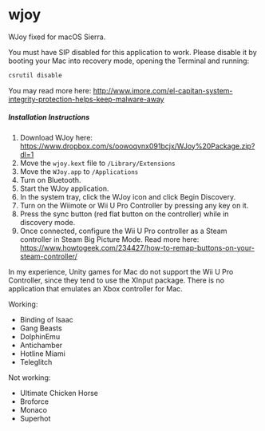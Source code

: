 # wjoy

WJoy fixed for macOS Sierra.

You must have SIP disabled for this application to work. Please disable it by booting your Mac into recovery mode, opening the Terminal and running:

```sh
csrutil disable
```

You may read more here: http://www.imore.com/el-capitan-system-integrity-protection-helps-keep-malware-away

##### Installation Instructions

 1. Download WJoy here: https://www.dropbox.com/s/oowoqvnx091bcjx/WJoy%20Package.zip?dl=1
 2. Move the `wjoy.kext` file to `/Library/Extensions`
 3. Move the `WJoy.app` to `/Applications`
 4. Turn on Bluetooth.
 5. Start the WJoy application.
 6. In the system tray, click the WJoy icon and click Begin Discovery.
 7. Turn on the Wiimote or Wii U Pro Controller by pressing any key on it.
 8. Press the sync button (red flat button on the controller) while in discovery mode.
 9. Once connected, configure the Wii U Pro controller as a Steam controller in Steam Big Picture Mode. Read more here: https://www.howtogeek.com/234427/how-to-remap-buttons-on-your-steam-controller/
 
In my experience, Unity games for Mac do not support the Wii U Pro Controller, since they tend to use the XInput package. There is no application that emulates an Xbox controller for Mac.

Working:

 - Binding of Isaac
 - Gang Beasts
 - DolphinEmu
 - Antichamber
 - Hotline Miami
 - Teleglitch

Not working:

 - Ultimate Chicken Horse
 - Broforce
 - Monaco
 - Superhot
 
 

